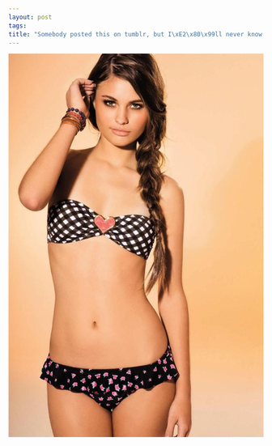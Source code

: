 ```yaml
--- 
layout: post
tags: 
title: "Somebody posted this on tumblr, but I\xE2\x80\x99ll never know who, because tineye cannot find it. Anyway, sweet."
---
```

![](/tumblr_files/tumblr_lhcv1erjSt1qz4sszo1_1280.jpg)

